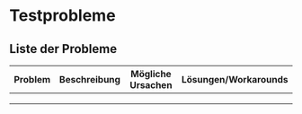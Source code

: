 # Testprobleme

## Liste der Probleme

| Problem | Beschreibung | Mögliche Ursachen | Lösungen/Workarounds |
|---------|--------------|-------------------|----------------------|
|         |              |                   |                      |
|         |              |                   |                      |
|         |              |                   |                      |